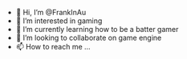 - 👋 Hi, I’m @FrankInAu
- 👀 I’m interested in gaming
- 🌱 I’m currently learning how to be a batter gamer
- 💞️ I’m looking to collaborate on game engine
- 📫 How to reach me ...

<!---
FrankInAu/FrankInAu is a ✨ special ✨ repository because its `README.md` (this file) appears on your GitHub profile.
You can click the Preview link to take a look at your changes.
--->
